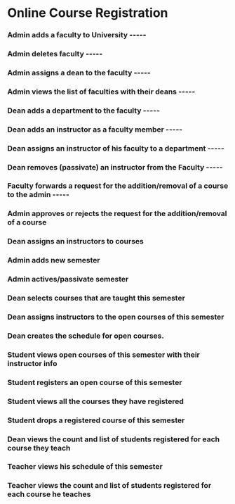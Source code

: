 # Online Course Registration

### Admin adds a faculty to University -----
### Admin deletes faculty -----
### Admin assigns a dean to the faculty -----
### Admin views the list of faculties with their deans -----
### Dean adds a department to the faculty -----
### Dean adds an instructor as a faculty member -----
### Dean assigns an instructor of his faculty to a department -----
### Dean removes (passivate) an instructor from the Faculty -----
### Faculty forwards a request for the addition/removal of a course to the admin -----
### Admin approves or rejects the request for the addition/removal of a course 
### Dean assigns an instructors to courses
### Admin adds new semester
### Admin actives/passivate semester
### Dean selects courses that are taught this semester
### Dean assigns instructors to the open courses of this semester
### Dean creates the schedule for open courses.
### Student views open courses of this semester with their instructor info
### Student registers an open course of this semester
### Student views all the courses they have registered
### Student drops a registered course of this semester
### Dean views the count and list of students registered for each course they teach
### Teacher views his schedule of this semester
### Teacher views the count and list of students registered for each course he teaches

